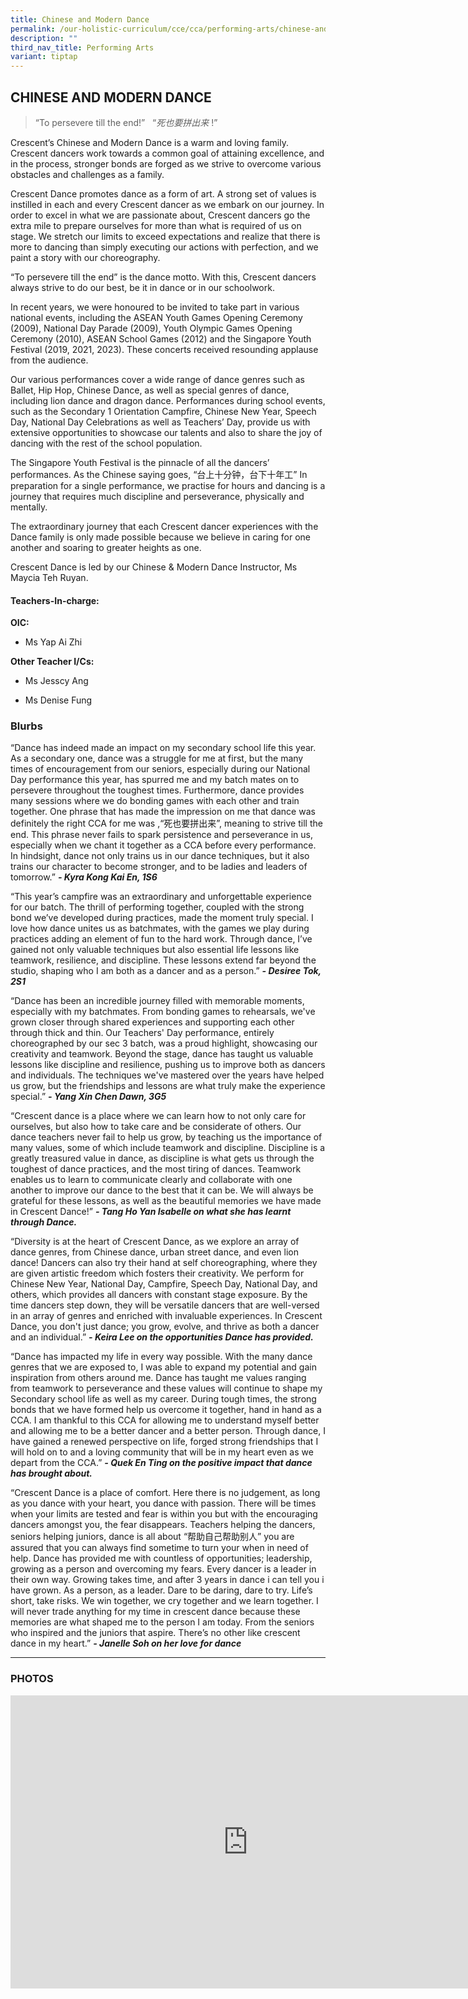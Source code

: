 ```yaml
---
title: Chinese and Modern Dance
permalink: /our-holistic-curriculum/cce/cca/performing-arts/chinese-and-modern-dance/
description: ""
third_nav_title: Performing Arts
variant: tiptap
---
```

<h2><strong>CHINESE AND MODERN DANCE</strong></h2>
<p></p>
<blockquote>
<p>“To persevere till the end!”&nbsp; &nbsp;“<em>死也要拼出来</em> !”</p>
</blockquote>
<p>Crescent’s Chinese and Modern Dance is a warm and loving family. Crescent
dancers work towards a common goal of attaining excellence, and in the
process, stronger bonds are forged as we strive to overcome various obstacles
and challenges as a family.</p>
<p>Crescent Dance promotes dance as a form of art. A strong set of values
is instilled in each and every Crescent dancer as we embark on our journey.
In order to excel in what we are passionate about, Crescent dancers go
the extra mile to prepare ourselves for more than what is required of us
on stage. We stretch our limits to exceed expectations and realize that
there is more to dancing than simply executing our actions with perfection,
and we paint a story with our choreography.</p>
<p>“To persevere till the end” is the dance motto. With this, Crescent dancers
always strive to do our best, be it in dance or in our schoolwork.</p>
<p>In recent years, we were honoured to be invited to take part in various
national events, including the ASEAN Youth Games Opening Ceremony (2009),
National Day Parade (2009), Youth Olympic Games Opening Ceremony (2010),
ASEAN School Games (2012) and the Singapore Youth Festival (2019, 2021,
2023). These concerts received resounding applause from the audience.</p>
<p>Our various performances cover a wide range of dance genres such as Ballet,
Hip Hop, Chinese Dance, as well as special genres of dance, including lion
dance and dragon dance. Performances during school events, such as the
Secondary 1 Orientation Campfire, Chinese New Year, Speech Day, National
Day Celebrations as well as Teachers’ Day, provide us with extensive opportunities
to showcase our talents and also to share the joy of dancing with the rest
of the school population.</p>
<p>The Singapore Youth Festival is the pinnacle of all the dancers’ performances.
As the Chinese saying goes, “台上十分钟，台下十年工” In preparation for a single performance,
we practise for hours and dancing is a journey that requires much discipline
and perseverance, physically and mentally.</p>
<p>The extraordinary journey that each Crescent dancer experiences with the
Dance family is only made possible because we believe in caring for one
another and soaring to greater heights as one.</p>
<p>Crescent Dance is led by our Chinese &amp; Modern Dance Instructor, Ms
Maycia Teh Ruyan.</p>
<h4><strong>Teachers-In-charge:</strong></h4>
<p><strong>OIC:</strong>
</p>
<ul data-tight="true" class="tight">
<li>
<p>Ms Yap Ai Zhi</p>
</li>
</ul>
<p><strong>Other Teacher I/Cs:</strong>
</p>
<ul data-tight="true" class="tight">
<li>
<p>Ms Jesscy Ang</p>
</li>
<li>
<p>Ms Denise Fung</p>
</li>
</ul>
<h3><strong>Blurbs</strong></h3>
<p>“Dance has indeed made an impact on my secondary school life this year.
As a secondary one, dance was a struggle for me at first, but the many
times of encouragement from our seniors, especially during our National
Day performance this year, has spurred me and my batch mates on to persevere
throughout the toughest times. Furthermore, dance provides many sessions
where we do bonding games with each other and train together. One phrase
that has made the impression on me that dance was definitely the right
CCA for me was ,“死也要拼出来”, meaning to strive till the end. This phrase never
fails to spark persistence and perseverance in us, especially when we chant
it together as a CCA before every performance. In hindsight, dance not
only trains us in our dance techniques, but it also trains our character
to become stronger, and to be ladies and leaders of tomorrow.” <strong><em>- Kyra Kong Kai En, 1S6</em></strong>
</p>
<p></p>
<p>“This year’s campfire was an extraordinary and unforgettable experience
for our batch. The thrill of performing together, coupled with the strong
bond we’ve developed during practices, made the moment truly special. I
love how dance unites us as batchmates, with the games we play during practices
adding an element of fun to the hard work. Through dance, I’ve gained not
only valuable techniques but also essential life lessons like teamwork,
resilience, and discipline. These lessons extend far beyond the studio,
shaping who I am both as a dancer and as a person.” <strong><em>- Desiree Tok, 2S1</em></strong>
</p>
<p></p>
<p>“Dance has been an incredible journey filled with memorable moments, especially
with my batchmates. From bonding games to rehearsals, we've grown closer
through shared experiences and supporting each other through thick and
thin. Our Teachers' Day performance, entirely choreographed by our sec
3 batch, was a proud highlight, showcasing our creativity and teamwork.
Beyond the stage, dance has taught us valuable lessons like discipline
and resilience, pushing us to improve both as dancers and individuals.
The techniques we've mastered over the years have helped us grow, but the
friendships and lessons are what truly make the experience special.” <strong><em>- Yang Xin Chen Dawn, 3G5</em></strong>
</p>
<p></p>
<p>“Crescent dance is a place where we can learn how to not only care for
ourselves, but also how to take care and be considerate of others. Our
dance teachers never fail to help us grow, by teaching us the importance
of many values, some of which include teamwork and discipline. Discipline
is a greatly treasured value in dance, as discipline is what gets us through
the toughest of dance practices, and the most tiring of dances. Teamwork
enables us to learn to communicate clearly and collaborate with one another
to improve our dance to the best that it can be. We will always be grateful
for these lessons, as well as the beautiful memories we have made in Crescent
Dance!” <strong><em>- Tang Ho Yan Isabelle on what she has learnt through Dance.</em></strong>
</p>
<p></p>
<p>“Diversity is at the heart of Crescent Dance, as we explore an array of
dance genres, from Chinese dance, urban street dance, and even lion dance!
Dancers can also try their hand at self choreographing, where they are
given artistic freedom which fosters their creativity. We perform for Chinese
New Year, National Day, Campfire, Speech Day, National Day, and others,
which provides all dancers with constant stage exposure. By the time dancers
step down, they will be versatile dancers that are well-versed in an array
of genres and enriched with invaluable experiences. In Crescent Dance,
you don't just dance; you grow, evolve, and thrive as both a dancer and
an individual.” <strong><em>- Keira Lee on the opportunities Dance has provided.</em></strong>
</p>
<p></p>
<p>“Dance has impacted my life in every way possible. With the many dance
genres that we are exposed to, I was able to expand my potential and gain
inspiration from others around me. Dance has taught me values ranging from
teamwork to perseverance and these values will continue to shape my Secondary
school life as well as my career. During tough times, the strong bonds
that we have formed help us overcome it together, hand in hand as a CCA.
I am thankful to this CCA for allowing me to understand myself better and
allowing me to be a better dancer and a better person. Through dance, I
have gained a renewed perspective on life, forged strong friendships that
I will hold on to and a loving community that will be in my heart even
as we depart from the CCA.” <strong><em>- Quek En Ting on the positive impact that dance has brought about.</em></strong>
</p>
<p></p>
<p>“Crescent Dance is a place of comfort. Here there is no judgement, as
long as you dance with your heart, you dance with passion. There will be
times when your limits are tested and fear is within you but with the encouraging
dancers amongst you, the fear disappears. Teachers helping the dancers,
seniors helping juniors, dance is all about “帮助自己帮助别人” you are assured
that you can always find sometime to turn your when in need of help. Dance
has provided me with countless of opportunities; leadership, growing as
a person and overcoming my fears. Every dancer is a leader in their own
way. Growing takes time, and after 3 years in dance i can tell you i have
grown. As a person, as a leader. Dare to be daring, dare to try. Life’s
short, take risks. We win together, we cry together and we learn together.
I will never trade anything for my time in crescent dance because these
memories are what shaped me to the person I am today. From the seniors
who inspired and the juniors that aspire. There’s no other like crescent
dance in my heart.” <strong><em>- Janelle Soh on her love for dance</em></strong>
</p>
<hr>
<h3><strong>PHOTOS</strong></h3>
<div class="iframe-wrapper">
<iframe height="469" width="760" allowfullscreen="true" frameborder="0" src="https://docs.google.com/presentation/d/e/2PACX-1vT-mlpNKOCuJA6p8EAASEFsJj-bXul3GnMn8-erdcnjfzg8kHpvlVW8FXX-5PXeeMfRlLVG8ur0Czlw/embed?start=true&amp;loop=true&amp;delayms=3000"></iframe>
</div>
<p></p>